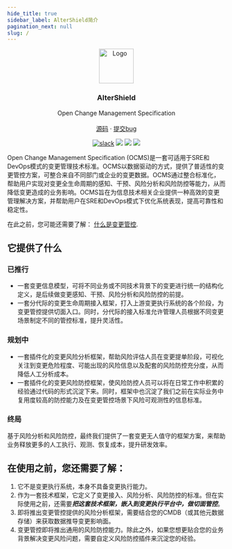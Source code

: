 ```yaml
---
hide_title: true
sidebar_label: AlterShield简介
pagination_next: null
slug: /
---
```


<div align="center">
  <a href="https://github.com/traas-stack/altershield">
    <img src="./img/icon.svg" alt="Logo" width="80" height="80"/>
  </a>


<h3 align="center">AlterShield</h3>

  <p align="center">
    Open Change Management Specification
    <br />
    <br />
    <a href="https://github.com/othneildrew/Best-README-Template">源码</a>
    ·
    <a href="https://github.com/othneildrew/Best-README-Template/issues">提交bug</a>

  </p>
</div>

<p align="center">
  <a href="https://altershield.slack.com/"><img src="https://img.shields.io/badge/slack-AlterShield-0abd59?logo=slack" alt="slack" /></a>
  <a href="https://github.com/traas-stack/AlterShield"><img src="https://img.shields.io/github/stars/traas-stack/AlterShield?style=flat-square"></a>
  <a href="https://github.com/traas-stack/AlterShield/issues"><img src="https://img.shields.io/github/issues/traas-stack/AlterShield"></a>
  <a href=""><img src="https://img.shields.io/badge/license-Apache--2.0-green.svg"></a>
</p>

Open Change Management Specification (OCMS)是一套可适用于SRE和DevOps模式的变更管理技术标准。OCMS以数据驱动的方式，提供了普适性的变更管控方案，可整合来自不同部门或企业的变更数据。OCMS通过整合标准化，帮助用户实现对变更全生命周期的感知、干预、风险分析和风险防控等能力，从而降低变更造成的业务影响。OCMS旨在为信息技术相关企业提供一种高效的变更管理解决方案，并帮助用户在SRE和DevOps模式下优化系统表现，提高可靠性和稳定性。

在此之前，您可能还需要了解： [什么是变更管控](02-what-is-change-management.md).

## 它提供了什么


### 已推行 
- 一套变更信息模型，可将不同业务或不同技术背景下的变更进行统一的结构化定义，是后续做变更感知、干预、风险分析和风险防控的前提。
- 一套分代际的变更生命周期接入框架，打入上游变更执行系统的各个阶段，为变更管控提供切面入口。同时，分代际的接入标准允许管理人员根据不同变更场景制定不同的管控标准，提升灵活性。

### 规划中
- 一套插件化的变更风险分析框架，帮助风险评估人员在变更提单阶段，可视化关注到变更危险程度、可能出现的风险信息以及配套的风险防控充分度，从而降低人工分析成本。
- 一套插件化的变更风险防控框架，使风险防控人员可以将在日常工作中积累的经验通过代码的形式沉淀下来。同时，框架中也沉淀了我们之前在实际业务中复用度较高的防控能力及在变更管控场景下风险可观测性的信息标准。

### 终局
基于风险分析和风险防控，最终我们提供了一套变更无人值守的框架方案，来帮助业务释放更多的人工执行、观测、恢复成本，提升研发效率。
## 在使用之前，您还需要了解：
1. 它不是变更执行系统，本身不具备变更执行能力。
2. 作为一套技术框架，它定义了变更接入、风险分析、风险防控的标准。但在实际使用之前，还需要***把这套技术框架，嵌入到变更执行平台中，做切面管控***。  
3. 即将推出变更管控提供的风险分析框架，需要结合您的CMDB（或其他元数据存储）来获取数据推导变更影响面。  
4. 变更管控即将推出通用的风险防控能力。除此之外，如果您想更贴合您的业务背景解决变更风险问题，需要自定义风险防控插件来沉淀您的经验。

